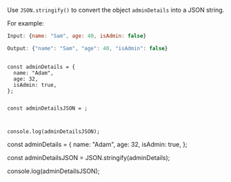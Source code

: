 Use `JSON.stringify()`
to convert the object `adminDetails`
into a JSON string.

For example:
```js
Input: {name: "Sam", age: 40, isAdmin: false}

Output: {"name": "Sam", "age": 40, "isAdmin": false}
```
<codeblock type="exercise" language="javascript" testMode="fixedInput">
<code>
const adminDetails = {
  name: "Adam",
  age: 32,
  isAdmin: true,
};

const adminDetailsJSON = ;

console.log(adminDetailsJSON);
</code>

<solution>
const adminDetails = {
  name: "Adam",
  age: 32,
  isAdmin: true,
};

const adminDetailsJSON = JSON.stringify(adminDetails);

console.log(adminDetailsJSON);
</solution>
</codeblock>
